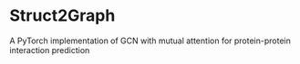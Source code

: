 # Struct2Graph
A PyTorch implementation of GCN with mutual attention for protein-protein interaction prediction
